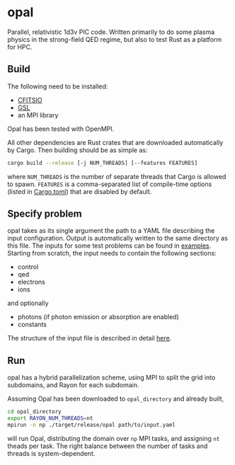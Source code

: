 # opal

Parallel, relativistic 1d3v PIC code. Written primarily to do some plasma physics in the strong-field QED regime, but also to test Rust as a platform for HPC.

## Build

The following need to be installed:

* [CFITSIO](https://heasarc.gsfc.nasa.gov/fitsio/)
* [GSL](https://www.gnu.org/software/gsl/)
* an MPI library

Opal has been tested with OpenMPI.

All other dependencies are Rust crates that are downloaded automatically by Cargo. Then building should be as simple as:

```bash
cargo build --release [-j NUM_THREADS] [--features FEATURES]
```

where `NUM_THREADS` is the number of separate threads that Cargo is allowed to spawn. `FEATURES` is a comma-separated list of compile-time options (listed in [Cargo.toml](Cargo.toml)) that are disabled by default.

## Specify problem

opal takes as its single argument the path to a YAML file describing the input configuration. Output is automatically written to the same directory as this file. The inputs for some test problems can be found in [examples](examples). Starting from scratch, the input needs to contain the following sections:

* control
* qed
* electrons
* ions

and optionally

* photons (if photon emission or absorption are enabled)
* constants

The structure of the input file is described in detail [here](docs/input.md).

## Run

opal has a hybrid parallelization scheme, using MPI to split the grid into subdomains, and Rayon for each subdomain.

Assuming Opal has been downloaded to `opal_directory` and already built,

```bash
cd opal_directory
export RAYON_NUM_THREADS=nt
mpirun -n np ./target/release/opal path/to/input.yaml
```

will run Opal, distributing the domain over `np` MPI tasks, and assigning `nt` theads per task. The right balance between the number of tasks and threads is system-dependent.

